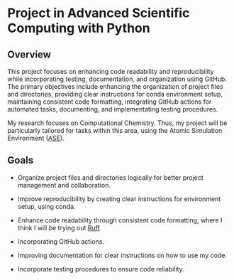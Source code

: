 # Project in Advanced Scientific Computing with Python

## Overview
This project focuses on enhancing code readability and reproducibility while incorporating testing, documentation, and organization using GitHub. The primary objectives include enhancing the organization of project files and directories, providing clear instructions for conda environment setup, maintaining consistent code formatting, integrating GitHub actions for automated tasks, documenting, and implementating testing procedures.

My research focuses on Computational Chemistry. Thus, my project will be particularly tailored for tasks within this area, using the Atomic Simulation Environment ([ASE](https://wiki.fysik.dtu.dk/ase/)).

## Goals

- Organize project files and directories logically for better project management and collaboration.

- Improve reproducibility by creating clear instructions for environment setup, using conda.

- Enhance code readability through consistent code formatting, where I think I will be trying out [Ruff](https://github.com/astral-sh/ruff).

- Incorporating GitHub actions.

- Improving documentation for clear instructions on how to use my code.

- Incorporate testing procedures to ensure code reliability.

